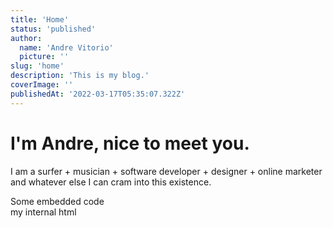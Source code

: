 ```yaml
---
title: 'Home'
status: 'published'
author:
  name: 'Andre Vitorio'
  picture: ''
slug: 'home'
description: 'This is my blog.'
coverImage: ''
publishedAt: '2022-03-17T05:35:07.322Z'
---
```


# I'm Andre, nice to meet you.

I am a surfer + musician + software developer + designer + online marketer and whatever else I can cram into this existence.

<div>Some embedded code</div>

<div>my internal html</div>
